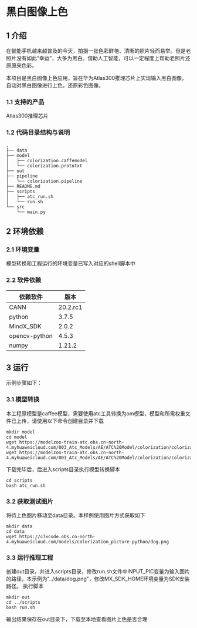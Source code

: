 # 黑白图像上色

## 1 介绍

在智能手机越来越普及的今天，拍摄一张色彩鲜艳、清晰的照片轻而易举。但是老照片没有如此“幸运”，大多为黑白。借助人工智能，可以一定程度上帮助老照片还原原来色彩。

本项目是黑白图像上色应用，旨在华为Atlas300推理芯片上实现输入黑白图像，自动对黑白图像进行上色，还原彩色图像。

### 1.1 支持的产品

Atlas300推理芯片

### 1.2 代码目录结构与说明

```
.
├── data
├── model
│   ├── colorization.caffemodel
│   └── colorization.prototxt
├── out
├── pipeline
│   └── colorization.pipeline
├── README.md
├── scripts
│   ├── atc_run.sh
│   └── run.sh
└── src
    └── main.py
```

## 2 环境依赖

### 2.1 环境变量

模型转换和工程运行的环境变量已写入对应的shell脚本中

### 2.2 软件依赖

|     依赖软件     | 版本  |
|------------------|-------|
|      CANN        | 20.2.rc1| 
|     python       | 3.7.5 | 
|    MindX_SDK     | 2.0.2 |
|   opencv-python  | 4.5.3 |
|      numpy       | 1.21.2|  

## 3 运行

示例步骤如下：
### 3.1 模型转换

本工程原模型是caffee模型，需要使用atc工具转换为om模型，模型和所需权重文件已上传，请使用以下命令创建目录并下载

```
mkdir model
cd model
wget https://modelzoo-train-atc.obs.cn-north-4.myhuaweicloud.com/003_Atc_Models/AE/ATC%20Model/colorization/colorization.prototxt
wget https://modelzoo-train-atc.obs.cn-north-4.myhuaweicloud.com/003_Atc_Models/AE/ATC%20Model/colorization/colorization.caffemodel
```

下载完毕后，后进入scripts目录执行模型转换脚本

```
cd scripts
bash atc_run.sh
```

### 3.2 获取测试图片

将待上色图片移动至data目录。本样例使用图片方式获取如下

```
mkdir data
cd data
wget https://c7xcode.obs.cn-north-4.myhuaweicloud.com/models/colorization_picture-python/dog.png
```

### 3.3 运行推理工程

创建out目录，并进入scripts目录，修改run.sh文件中INPUT_PIC变量为输入图片的路径，本示例为"../data/dog.png"，修改MX_SDK_HOME环境变量为SDK安装路径。
执行脚本

```
mkdir out
cd ../scripts
bash run.sh
```

输出结果保存在out目录下，下载至本地查看图片上色是否合理


